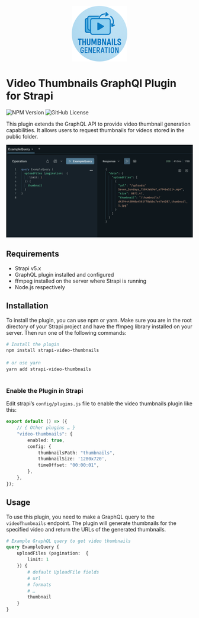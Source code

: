 <p align="center">
	<img src="./docs/logo.png" alt="Strapi Video Thumbnails Plugin" style="width: 150px;" />
</p>

# Video Thumbnails GraphQl Plugin for Strapi

![NPM Version](https://img.shields.io/npm/v/strapi-graphql-video-thumbnails) ![GitHub License](https://img.shields.io/github/license/Coderwelsch/strapi-video-thumbnails-graphql)

This plugin extends the GraphQL API to provide video thumbnail generation capabilities. It allows users to request thumbnails for videos stored in the public folder.

![GraphQL Query Example](./docs/example-query.png)

## Requirements

- Strapi v5.x
- GraphQL plugin installed and configured
- ffmpeg installed on the server where Strapi is running
- Node.js respectively

## Installation

To install the plugin, you can use npm or yarn. Make sure you are in the root directory of your Strapi project and have the ffmpeg library installed on your server. Then run one of the following commands:

```bash
# Install the plugin
npm install strapi-video-thumbnails

# or use yarn
yarn add strapi-video-thumbnails
 
```

### Enable the Plugin in Strapi

Edit strapi’s `config/plugins.js` file to enable the video thumbnails plugin like this:

```typescript
export default () => ({
	// { Other plugins … }
	"video-thumbnails": {
		enabled: true,
		config: {
			thumbnailsPath: "thumbnails",
			thumbnailSize: '1280x720',
			timeOffset: "00:00:01",
		},
	},
});
```


## Usage

To use this plugin, you need to make a GraphQL query to the `videoThumbnails` endpoint. The plugin will generate thumbnails for the specified video and return the URLs of the generated thumbnails.

```graphql
# Example GraphQL query to get video thumbnails
query ExampleQuery {
	uploadFiles (pagination:  {
		limit: 1
	}) {
		# default UploadFile fields
		# url
		# formats
		# …
		thumbnail
	}
}
```
